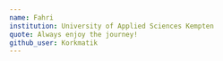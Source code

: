 ```yaml
---
name: Fahri
institution: University of Applied Sciences Kempten
quote: Always enjoy the journey!
github_user: Korkmatik
---
```

